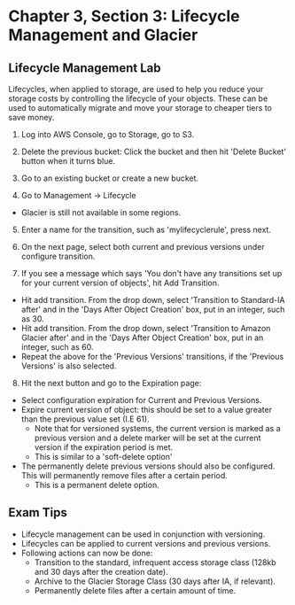 # Chapter 3, Section 3: Lifecycle Management and Glacier

## Lifecycle Management Lab

Lifecycles, when applied to storage, are used to help you reduce your storage costs by controlling the lifecycle of your objects. These can be used to automatically migrate and move your storage to cheaper tiers to save money.

1) Log into AWS Console, go to Storage, go to S3.

2) Delete the previous bucket: Click the bucket and then hit 'Delete Bucket' button when it turns blue.

3) Go to an existing bucket or create a new bucket.

4) Go to Management -> Lifecycle

- Glacier is still not available in some regions.

5) Enter a name for the transition, such as 'mylifecyclerule', press next.

6) On the next page, select both current and previous versions under configure transition.

7) If you see a message which says 'You don't have any transitions set up for your current version of objects', hit Add Transition.
  - Hit add transition. From the drop down, select 'Transition to Standard-IA after' and in the 'Days After Object Creation' box, put in an integer, such as 30.
  - Hit add transition. From the drop down, select 'Transition to Amazon Glacier after' and in the 'Days After Object Creation' box, put in an integer, such as 60.
  - Repeat the above for the 'Previous Versions' transitions, if the 'Previous Versions' is also selected.

8) Hit the next button and go to the Expiration page:
  - Select configuration expiration for Current and Previous Versions.
  - Expire current version of object: this should be set to a value greater than the previous value set (I.E 61).
      - Note that for versioned systems, the current version is marked as a previous version and a delete marker will be set at the current version if the expiration period is met.
      - This is similar to a 'soft-delete option'
  - The permanently delete previous versions should also be configured. This will permanently remove files after a certain period.
      - This is a permanent delete option.

 ## Exam Tips

 - Lifecycle management can be used in conjunction with versioning.
 - Lifecycles can be applied to current versions and previous versions.
 - Following actions can now be done:
    - Transition to the standard, infrequent access storage class (128kb and 30 days after the creation date).
    - Archive to the Glacier Storage Class (30 days after IA, if relevant).
    - Permanently delete files after a certain amount of time.
